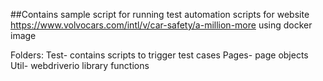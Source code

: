 ##Contains sample script for running test automation scripts for website https://www.volvocars.com/intl/v/car-safety/a-million-more using docker image

Folders:
Test- contains scripts to trigger test cases
Pages- page objects
Util- webdriverio library functions
 
